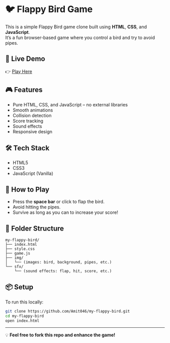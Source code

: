 
# 🐦 Flappy Bird Game

This is a simple Flappy Bird game clone built using **HTML**, **CSS**, and **JavaScript**.  
It’s a fun browser-based game where you control a bird and try to avoid pipes.

## 🚀 Live Demo
👉 [Play Here](https://amit046.github.io/my-flappy-bird/)

## 🎮 Features

- Pure HTML, CSS, and JavaScript – no external libraries
- Smooth animations
- Collision detection
- Score tracking
- Sound effects
- Responsive design

## 🛠️ Tech Stack

- HTML5
- CSS3
- JavaScript (Vanilla)

## 🧠 How to Play

- Press the **space bar** or click to flap the bird.
- Avoid hitting the pipes.
- Survive as long as you can to increase your score!

## 📁 Folder Structure

```
my-flappy-bird/
├── index.html
├── style.css
├── game.js
├── img/
│   └── (images: bird, background, pipes, etc.)
└── sfx/
    └── (sound effects: flap, hit, score, etc.)
```

## 📦 Setup

To run this locally:

```bash
git clone https://github.com/Amit046/my-flappy-bird.git
cd my-flappy-bird
open index.html
```

---

💡 **Feel free to fork this repo and enhance the game!**
